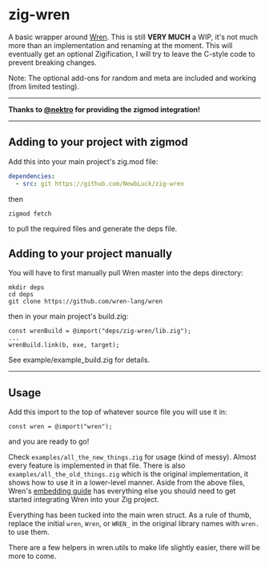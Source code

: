 # zig-wren 

A basic wrapper around [Wren](https://wren.io/).
This is still **VERY MUCH** a WIP, it's not much more than an implementation and renaming at the moment.
This will eventually get an optional Zigification, I will try to leave the C-style code to prevent breaking changes.

Note: The optional add-ons for random and meta are included and working (from limited testing).

---

**Thanks to [@nektro](https://github.com/nektro) for providing the zigmod integration!**

---

## Adding to your project with zigmod

Add this into your main project's zig.mod file:
```yml
dependencies:
  - src: git https://github.com/NewbLuck/zig-wren
```
then
```
zigmod fetch
```
to pull the required files and generate the deps file.

## Adding to your project manually

You will have to first manually pull Wren master into the deps directory:
```
mkdir deps
cd deps
git clone https://github.com/wren-lang/wren
```
then in your main project's build.zig:
```zig
const wrenBuild = @import("deps/zig-wren/lib.zig");
...
wrenBuild.link(b, exe, target);
```

See example/example_build.zig for details.

---

## Usage

Add this import to the top of whatever source file you will use it in:
```zig
const wren = @import("wren");
```
and you are ready to go!

Check `examples/all_the_new_things.zig` for usage (kind of messy).  Almost every feature is implemented in that file.  There is also `examples/all_the_old_things.zig` which is the original implementation, it shows how to use it in a lower-level manner.
Aside from the above files, Wren's [embedding guide](https://wren.io/embedding/) has everything else you should need to get started integrating Wren into your Zig project.

Everything has been tucked into the main wren struct.  As a rule of thumb, replace the initial `wren`, `Wren`, or `WREN_` in the original library names with `wren.` to use them.

There are a few helpers in wren.utils to make life slightly easier, there will be more to come.
